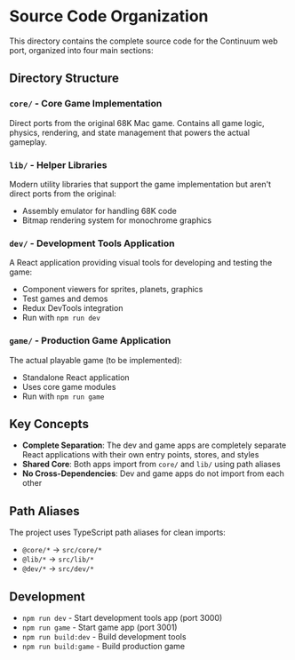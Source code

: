 # Source Code Organization

This directory contains the complete source code for the Continuum web port, organized into four main sections:

## Directory Structure

### `core/` - Core Game Implementation
Direct ports from the original 68K Mac game. Contains all game logic, physics, rendering, and state management that powers the actual gameplay.

### `lib/` - Helper Libraries  
Modern utility libraries that support the game implementation but aren't direct ports from the original:
- Assembly emulator for handling 68K code
- Bitmap rendering system for monochrome graphics

### `dev/` - Development Tools Application
A React application providing visual tools for developing and testing the game:
- Component viewers for sprites, planets, graphics
- Test games and demos
- Redux DevTools integration
- Run with `npm run dev`

### `game/` - Production Game Application
The actual playable game (to be implemented):
- Standalone React application
- Uses core game modules
- Run with `npm run game`

## Key Concepts

- **Complete Separation**: The dev and game apps are completely separate React applications with their own entry points, stores, and styles
- **Shared Core**: Both apps import from `core/` and `lib/` using path aliases
- **No Cross-Dependencies**: Dev and game apps do not import from each other

## Path Aliases

The project uses TypeScript path aliases for clean imports:
- `@core/*` → `src/core/*`
- `@lib/*` → `src/lib/*`
- `@dev/*` → `src/dev/*`

## Development

- `npm run dev` - Start development tools app (port 3000)
- `npm run game` - Start game app (port 3001)
- `npm run build:dev` - Build development tools
- `npm run build:game` - Build production game